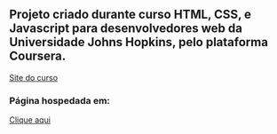 <h2> Projeto criado durante curso HTML, CSS, e Javascript para desenvolvedores web da Universidade Johns Hopkins, pelo plataforma Coursera.</h2>
<a target="_blank" href="https://www.coursera.org/learn/html-css-javascript-for-web-developers">Site do curso</a>

<h3>Página hospedada em:</h3>

<a  target="_blank" href="https://rednand.github.io/Site-criado-durante-curso-Coursera-HTML-CSS-JS-Web-Developers/">Clique aqui</a>

